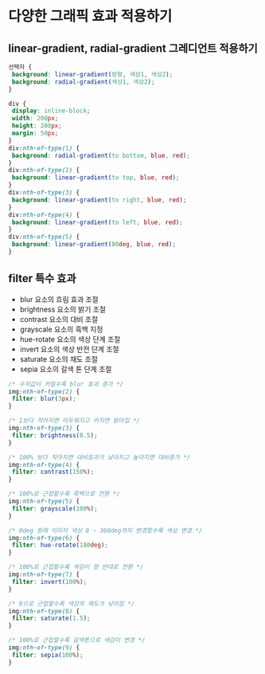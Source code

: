 # 다양한 그래픽 효과 적용하기

## linear-gradient, radial-gradient 그레디언트 적용하기

```css
선택자 {
 background: linear-gradient(방향, 색상1, 색상2);
 background: radial-gradient(색상1, 색상2);
}
```

```css
div {
 display: inline-block;
 width: 200px;
 height: 200px;
 margin: 50px;
}
div:nth-of-type(1) {
 background: radial-gradient(to bottom, blue, red);
}
div:nth-of-type(2) {
 background: linear-gradient(to top, blue, red);
}
div:nth-of-type(3) {
 background: linear-gradient(to right, blue, red);
}
div:nth-of-type(4) {
 background: linear-gradient(to left, blue, red);
}
div:nth-of-type(5) {
 background: linear-gradient(80deg, blue, red);
}
```

## filter 특수 효과

- blur 요소의 흐림 효과 조절
- brightness 요소의 밝기 조절
- contrast 요소의 대비 조절
- grayscale 요소의 흑백 지정
- hue-rotate 요소의 색상 단계 조절
- invert 요소의 색상 반전 단계 조절
- saturate 요소의 채도 조절
- sepia 요소의 갈색 톤 단계 조절

```css
/* 수치값이 커질수록 blur 효과 증가 */
img:nth-of-type(2) {
 filter: blur(3px);
}

/* 1보다 작아지면 어두워지고 커지면 밝아짐 */
img:nth-of-type(3) {
 filter: brightness(0.5);
}

/* 100% 보다 작아지면 대비효과가 낮아지고 높아지면 대비증가 */
img:nth-of-type(4) {
 filter: contrast(150%);
}

/* 100%로 근접할수록 흑백으로 전환 */
img:nth-of-type(5) {
 filter: grayscale(100%);
}

/* 0deg 원래 이미지 색상 0 ~ 360deg까지 변경할수록 색상 변경 */
img:nth-of-type(6) {
 filter: hue-rotate(180deg);
}

/* 100%로 근접할수록 색감이 정 반대로 전환 */
img:nth-of-type(7) {
 filter: invert(100%);
}

/* 0으로 근접할수록 색감의 채도가 낮아짐 */
img:nth-of-type(8) {
 filter: saturate(1.5);
}

/* 100%로 근접할수록 갈색톤으로 색감이 변경 */
img:nth-of-type(9) {
 filter: sepia(100%);
}
```
